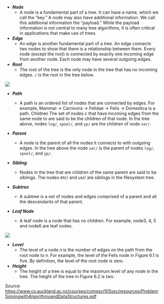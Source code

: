 - ***Node***
    - A node is a fundamental part of a tree. It can have a name, which we call the “key.”
A node may also have additional information. We call this additional information the
“payload.” While the payload information is not central to many tree algorithms, it is
often critical in applications that make use of trees.
- ***Edge*** 
    - An edge is another fundamental part of a tree. An edge connects two nodes to show
that there is a relationship between them. Every node (except the root) is connected by
exactly one incoming edge from another node. Each node may have several outgoing
edges.
- ***Root*** 
    - The root of the tree is the only node in the tree that has no incoming edges. `/` is the root in the tree below.
    
![](https://s3.amazonaws.com/f.cl.ly/items/2c3l1c3j113i3n3y343z/tree_file_system.png)
    
- ***Path*** 
    - A path is an ordered list of nodes that are connected by edges. For example, Mammal →
Carnivora → Felidae → Felis → Domestica is a path.
Children The set of nodes c that have incoming edges from the same node to are said to be the
children of that node. In the tree above, nodes `log/`, `spool/`, and `yp/` are the children of node
`var/`.
- ***Parent*** 
    - A node is the parent of all the nodes it connects to with outgoing edges. In the tree above
the node `var/` is the parent of nodes `log/`, `spool/`, and `yp/`.

- ***Sibling*** 
    - Nodes in the tree that are children of the same parent are said to be siblings. The nodes
etc/ and usr/ are siblings in the filesystem tree.
- ***Subtree*** 
    - A subtree is a set of nodes and edges comprised of a parent and all the descendants of
that parent.
- ***Leaf Node*** 
    - A leaf node is a node that has no children. For example, node3, 4, 5 and node6 are leaf nodes.

![](https://s3.amazonaws.com/f.cl.ly/items/0t342r0q3g333E2r2p1h/tree_edges_nodes.png)

- ***Level*** 
    - The level of a node 𝑛 is the number of edges on the path from the root node to 𝑛. For
example, the level of the Felis node in Figure 6.1 is five. By definition, the level of the
root node is zero.
- ***Height*** 
    - The height of a tree is equal to the maximum level of any node in the tree. The height
of the tree in Figure 6.2 is two.

Source: https://www.cs.auckland.ac.nz/courses/compsci105ssc/resources/ProblemSolvingwithAlgorithmsandDataStructures.pdf
